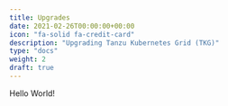```yaml
---
title: Upgrades
date: 2021-02-26T00:00:00+00:00
icon: "fa-solid fa-credit-card"
description: "Upgrading Tanzu Kubernetes Grid (TKG)"
type: "docs"
weight: 2
draft: true
---
```


Hello World!
